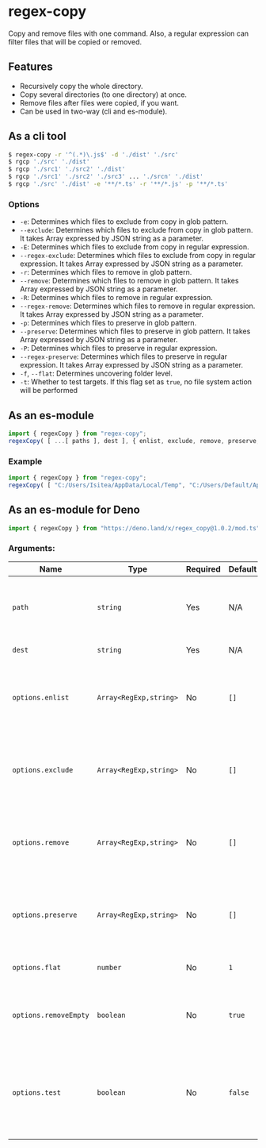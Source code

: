 # regex-copy
Copy and remove files with one command.
Also, a regular expression can filter files that will be copied or removed.

## Features
- Recursively copy the whole directory.
- Copy several directories (to one directory) at once. 
- Remove files after files were copied, if you want.
- Can be used in two-way (cli and es-module).

## As a cli tool
```bash
$ regex-copy -r '^(.*)\.js$' -d './dist' './src'
$ rgcp './src' './dist'
$ rgcp './src1' './src2' './dist'
$ rgcp './src1' './src2' './src3' ... './srcn' './dist'
$ rgcp './src' './dist' -e '**/*.ts' -r '**/*.js' -p '**/*.ts'
```
### Options
- `-e`: Determines which files to exclude from copy in glob pattern.
- `--exclude`: Determines which files to exclude from copy in glob pattern. It takes Array expressed by JSON string as a parameter.
- `-E`: Determines which files to exclude from copy in regular expression.
- `--regex-exclude`: Determines which files to exclude from copy in regular expression. It takes Array expressed by JSON string as a parameter.
- `-r`: Determines which files to remove in glob pattern.
- `--remove`: Determines which files to remove in glob pattern. It takes Array expressed by JSON string as a parameter.
- `-R`: Determines which files to remove in regular expression.
- `--regex-remove`: Determines which files to remove in regular expression. It takes Array expressed by JSON string as a parameter.
- `-p`: Determines which files to preserve in glob pattern.
- `--preserve`: Determines which files to preserve in glob pattern. It takes Array expressed by JSON string as a parameter.
- `-P`: Determines which files to preserve in regular expression.
- `--regex-preserve`: Determines which files to preserve in regular expression. It takes Array expressed by JSON string as a parameter.
- `-f`, `--flat`: Determines uncovering folder level.
- `-t`: Whether to test targets. If this flag set as `true`, no file system action will be performed
## As an es-module
```js
import { regexCopy } from "regex-copy";
regexCopy( [ ...[ paths ], dest ], { enlist, exclude, remove, preserve, flat, removeEmpty, test } )// Returns a Promise with undefined.
```
### Example
```js
import { regexCopy } from "regex-copy";
regexCopy( [ "C:/Users/Isitea/AppData/Local/Temp", "C:/Users/Default/AppData/Local/Temp", "C:/Temp" ], { exclude: [ /.+/, "**/*" ], remove: [ "**/*.tmp" ], preserve: [ "**/*" ], test: true } );
```

## As an es-module for Deno
```ts
import { regexCopy } from "https://deno.land/x/regex_copy@1.0.2/mod.ts";
```


### Arguments:

| Name | Type | Required | Default | Description |
| ---- | ---- | -------- | ------- | ----------- |
| `path` | `string` | Yes | N/A | Source files or folder. It can be expressed with a glob pattern |
| `dest` | `string` | Yes | N/A | Destination folder path |
| `options.enlist` | `Array<RegExp,string>` | No | `[]` | Regular expression / glob pattern that determines which files to copy |
| `options.exclude` | `Array<RegExp,string>` | No | `[]` | Regular expression / glob pattern that determines which files to copy |
| `options.remove` | `Array<RegExp,string>` | No | `[]` | Regular expression / glob pattern that determines which files to copy |
| `options.preserve` | `Array<RegExp,string>` | No | `[]` | Regular expression / glob pattern that determines which files to copy |
| `options.flat` | `number` | No | `1` | Determines uncovering folder level. |
| `options.removeEmpty` | `boolean` | No | `true` | Whether to remove empty source folder after remove |
| `options.test` | `boolean` | No | `false` | Whether to test targets. If this flag set as `true`, no file system action will be performed |

